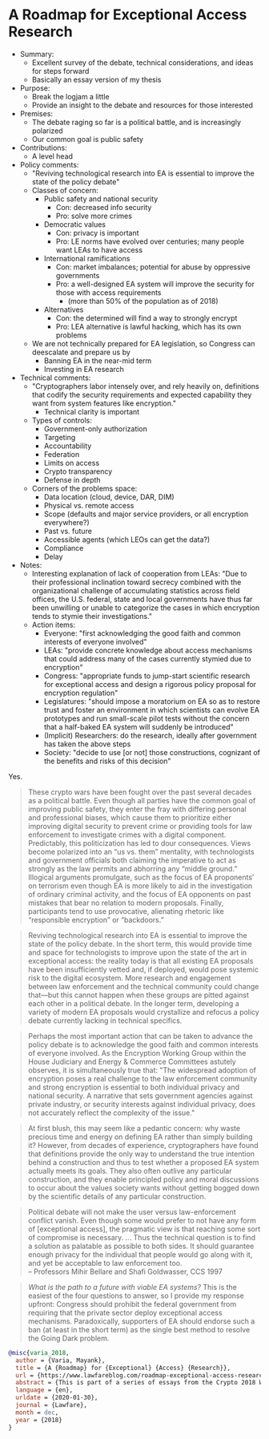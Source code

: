 # A Roadmap for Exceptional Access Research

- Summary:
  - Excellent survey of the debate, technical considerations, and ideas for steps forward
  - Basically an essay version of my thesis
- Purpose:
  - Break the logjam a little
  - Provide an insight to the debate and resources for those interested
- Premises:
  - The debate raging so far is a political battle, and is increasingly polarized
  - Our common goal is public safety
- Contributions:
  - A level head
- Policy comments:
  - "Reviving technological research into EA is essential to improve the state of the policy debate"
  - Classes of concern:
    - Public safety and national security
      - Con: decreased info security
      - Pro: solve more crimes
    - Democratic values
      - Con: privacy is important
      - Pro: LE norms have evolved over centuries; many people want LEAs to have access
    - International ramifications
      - Con: market imbalances; potential for abuse by oppressive governments
      - Pro: a well-designed EA system will improve the security for those with access requirements
        - (more than 50% of the population as of 2018)
    - Alternatives
      - Con: the determined will find a way to strongly encrypt
      - Pro: LEA alternative is lawful hacking, which has its own problems
  - We are not technically prepared for EA legislation, so Congress can deescalate and prepare us by
    - Banning EA in the near-mid term
    - Investing in EA research
- Technical comments:
  - "Cryptographers labor intensely over, and rely heavily on, definitions that codify the security
      requirements and expected capability they want from system features like encryption."
    - Technical clarity is important
  - Types of controls:
    - Government-only authorization
    - Targeting
    - Accountability
    - Federation
    - Limits on access
    - Crypto transparency
    - Defense in depth
  - Corners of the problems space:
    - Data location (cloud, device, DAR, DIM)
    - Physical vs. remote access
    - Scope (defaults and major service providers, or all encryption everywhere?)
    - Past vs. future
    - Accessible agents (which LEOs can get the data?)
    - Compliance
    - Delay
- Notes:
  - Interesting explanation of lack of cooperation from LEAs: "Due to their professional inclination
      toward secrecy combined with the organizational challenge of accumulating statistics across
      field offices, the U.S. federal, state and local governments have thus far been unwilling or
      unable to categorize the cases in which encryption tends to stymie their investigations."
  - Action items:
    - Everyone: "first acknowledging the good faith and common interests of everyone involved"
    - LEAs: "provide concrete knowledge about access mechanisms that could address many of the cases
        currently stymied due to encryption"
    - Congress: "appropriate funds to jump-start scientific research for exceptional access and
        design a rigorous policy proposal for encryption regulation"
    - Legislatures: "should impose a moratorium on EA so as to restore trust and foster an
        environment in which scientists can evolve EA prototypes and run small-scale pilot tests
        without the concern that a half-baked EA system will suddenly be introduced"
    - (Implicit) Researchers: do the research, ideally after government has taken the above steps
    - Society: "decide to use [or not] those constructions, cognizant of the benefits and risks of
        this decision"

Yes.
>These crypto wars have been fought over the past several decades as a political battle. Even though
all parties have the common goal of improving public safety, they enter the fray with differing
personal and professional biases, which cause them to prioritize either improving digital security
to prevent crime or providing tools for law enforcement to investigate crimes with a digital
component. Predictably, this politicization has led to dour consequences. Views become polarized
into an “us vs. them” mentality, with technologists and government officials both claiming the
imperative to act as strongly as the law permits and abhorring any “middle ground.” Illogical
arguments promulgate, such as the focus of EA proponents’ on terrorism even though EA is more likely
to aid in the investigation of ordinary criminal activity, and the focus of EA opponents on past
mistakes that bear no relation to modern proposals. Finally, participants tend to use provocative,
alienating rhetoric like “responsible encryption” or “backdoors.”

>Reviving technological research into EA is essential to improve the state of the policy debate. In
the short term, this would provide time and space for technologists to improve upon the state of the
art in exceptional access: the reality today is that all existing EA proposals have been
insufficiently vetted and, if deployed, would pose systemic risk to the digital ecosystem. More
research and engagement between law enforcement and the technical community could change that—but
this cannot happen when these groups are pitted against each other in a political debate. In the
longer term, developing a variety of modern EA proposals would crystallize and refocus a policy
debate currently lacking in technical specifics.

>Perhaps the most important action that can be taken to advance the policy debate is to acknowledge
the good faith and common interests of everyone involved. As the Encryption Working Group within the
House Judiciary and Energy & Commerce Committees astutely observes, it is simultaneously true that:
"The widespread adoption of encryption poses a real challenge to the law enforcement community and
strong encryption is essential to both individual privacy and national security. A narrative that
sets government agencies against private industry, or security interests against individual privacy,
does not accurately reflect the complexity of the issue."

>At first blush, this may seem like a pedantic concern: why waste precious time and energy on
defining EA rather than simply building it? However, from decades of experience, cryptographers have
found that definitions provide the only way to understand the true intention behind a construction
and thus to test whether a proposed EA system actually meets its goals. They also often outlive any
particular construction, and they enable principled policy and moral discussions to occur about the
values society wants without getting bogged down by the scientific details of any particular
construction.

>Political debate will not make the user versus law-enforcement conflict vanish. Even though some
would prefer to not have any form of [exceptional access], the pragmatic view is that reaching some
sort of compromise is necessary. … Thus the technical question is to find a solution as palatable as
possible to both sides. It should guarantee enough privacy for the individual that people would go
along with it, and yet be acceptable to law enforcement too.  
– Professors Mihir Bellare and Shafi Goldwasser, CCS 1997

>_What is the path to a future with viable EA systems?_ This is the easiest of the four questions to
answer, so I provide my response upfront: Congress should prohibit the federal government from
requiring that the private sector deploy exceptional access mechanisms. Paradoxically, supporters of
EA should endorse such a ban (at least in the short term) as the single best method to resolve the
Going Dark problem.

```bib
@misc{varia_2018,
  author = {Varia, Mayank},
  title = {A {Roadmap} for {Exceptional} {Access} {Research}},
  url = {https://www.lawfareblog.com/roadmap-exceptional-access-research},
  abstract = {This is part of a series of essays from the Crypto 2018 Workshop on Encryption and Surveillance.},
  language = {en},
  urldate = {2020-01-30},
  journal = {Lawfare},
  month = dec,
  year = {2018}
}
```
